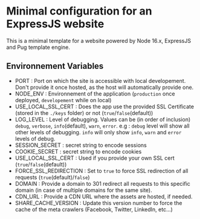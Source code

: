 # Minimal configuration for an ExpressJS website

This is a minimal template for a website powered by Node 16.x, ExpressJS and Pug template engine.

## <a name="environment"></a> Environnement Variables
- PORT : Port on which the site is accessible with local developement. Don't provide it once hosted, as the host will automatically provide one.
- NODE_ENV : Environnement of the application (`production` once deployed, `developement` while on local)
- USE_LOCAL_SSL_CERT : Does the app use the provided SSL Certificate (stored in the `./keys` folder) or not (`true`/`false`(default))
- LOG_LEVEL : Level of debugging. Values can be (in order of inclusion) `debug`, `verbose`, `info`(default), `warn`, `error`. e.g : `debug` level will show all other levels of debugging. `info` will only show `info`, `warn` and `error` levels of debug.
- SESSION_SECRET : secret string to encode sessions
- COOKIE_SECRET : secret string to encode cookies
- USE_LOCAL_SSL_CERT : Used if you provide your own SSL cert (`true`/`false`(default))
- FORCE_SSL_REDIRECTION : Set to `true` to force SSL redirection of all requests (`true`(default)/`false`)
- DOMAIN : Provide a domain to 301 redirect all requests to this specific domain (in case of multiple domains for the same site).
- CDN_URL : Provide a CDN URL where the assets are hosted, if needed.
- SHARE_CACHE_VERSION : Update this version number to force the cache of the meta crawlers (Facebook, Twitter, LinkedIn, etc...)